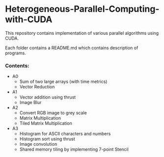 # Heterogeneous-Parallel-Computing-with-CUDA
This repository contains implementation of various parallel algorithms using CUDA.

Each folder contains a README.md which contains description of programs.

### Contents:

- A0  
  - Sum of two large arrays (with time metrics)
  - Vector Reduction
- A1
  - Vector addition using thrust
  - Image Blur
- A2
  - Convert RGB image to grey scale
  - Matrix Multiplication
  - Tiled Matrix Multiplication
- A3
  - Histogram for ASCII characters and numbers
  - Histogram sort using thrust
  - Image convolution
  - Shared memory tiling by implementing 7-point Stencil
